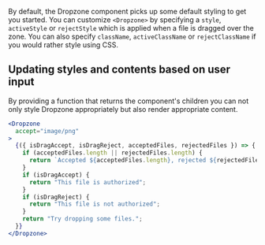 By default, the Dropzone component picks up some default styling to get you started. You can customize `<Dropzone>` by specifying a `style`, `activeStyle` or `rejectStyle` which is applied when a file is dragged over the zone. You can also specify `className`,  `activeClassName` or `rejectClassName` if you would rather style using CSS.

## Updating styles and contents based on user input

By providing a function that returns the component's children you can not only style Dropzone appropriately but also render appropriate content.

```jsx
<Dropzone
  accept="image/png"
>
  {({ isDragAccept, isDragReject, acceptedFiles, rejectedFiles }) => {
    if (acceptedFiles.length || rejectedFiles.length) {
      return `Accepted ${acceptedFiles.length}, rejected ${rejectedFiles.length} files`;
    }
    if (isDragAccept) {
      return "This file is authorized";
    }
    if (isDragReject) {
      return "This file is not authorized";
    }
    return "Try dropping some files.";
  }}
</Dropzone>
```
